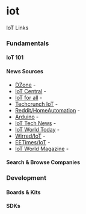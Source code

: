 # iot
IoT Links

### Fundamentals

#### IoT 101

#### News Sources

* [DZone](https://dzone.com/iot-developer-tutorials-tools-news-reviews) - 
* [IoT Central](https://www.iotcentral.io/) - 
* [IoT for all](https://www.iotforall.com/) - 
* [Techcrunch IoT](https://techcrunch.com/tag/iot/) - 
* [Reddit/HomeAutomation](https://www.reddit.com/r/homeautomation/) - 
* [Arduino](https://www.reddit.com/r/arduino/) - 
* [IoT Tech News](https://iottechnews.com/) - 
* [IoT World Today](https://www.iotworldtoday.com/) - 
* [Wirred/IoT](https://www.wired.com/tag/iot/) - 
* [EETimes/IoT](https://iot.eetimes.com/) - 
* [IoT World Magazine](https://iotworldmagazine.com/) - 

#### Search & Browse Companies

### Development

#### Boards & Kits

#### SDKs
